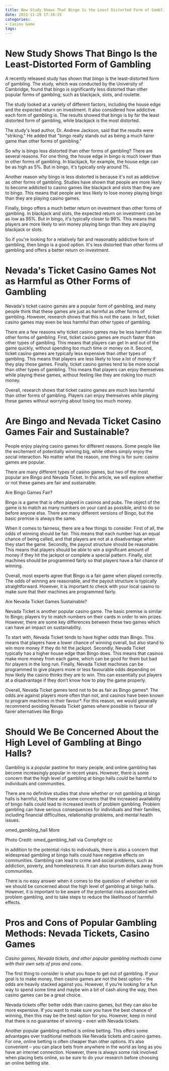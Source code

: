 ```yaml
---
title: New Study Shows That Bingo Is the Least Distorted Form of Gambling
date: 2022-11-29 17:16:15
categories:
- Casino Game
tags:
---
```



#  New Study Shows That Bingo Is the Least-Distorted Form of Gambling

A recently released study has shown that bingo is the least-distorted form of gambling. The study, which was conducted by the University of Cambridge, found that bingo is significantly less distorted than other popular forms of gambling, such as blackjack, slots, and roulette.

The study looked at a variety of different factors, including the house edge and the expected return on investment. It also considered how addictive each form of gambling is. The results showed that bingo is by far the least distorted form of gambling, while blackjack is the most distorted.

The study's lead author, Dr. Andrew Jackson, said that the results were "striking." He added that "bingo really stands out as being a much fairer game than other forms of gambling."

So why is bingo less distorted than other forms of gambling? There are several reasons. For one thing, the house edge in bingo is much lower than in other forms of gambling. In blackjack, for example, the house edge can be as high as 5%. But in bingo, it's typically only around 1%.

Another reason why bingo is less distorted is because it's not as addictive as other forms of gambling. Studies have shown that people are more likely to become addicted to casino games like blackjack and slots than they are to bingo. This means that people are less likely to lose money playing bingo than they are playing casino games.

Finally, bingo offers a much better return on investment than other forms of gambling. In blackjack and slots, the expected return on investment can be as low as 95%. But in bingo, it's typically closer to 99%. This means that players are more likely to win money playing bingo than they are playing blackjack or slots.

So if you're looking for a relatively fair and reasonably addictive form of gambling, then bingo is a good option. It's less distorted than other forms of gambling and offers a better return on investment.

#  Nevada's Ticket Casino Games Not as Harmful as Other Forms of Gambling

Nevada's ticket casino games are a popular form of gambling, and many people think that these games are just as harmful as other forms of gambling. However, research shows that this is not the case. In fact, ticket casino games may even be less harmful than other types of gambling.

There are a few reasons why ticket casino games may be less harmful than other forms of gambling. First, ticket casino games are much faster than other types of gambling. This means that players can get in and out of the game quickly, without spending too much time or money on it. Second, ticket casino games are typically less expensive than other types of gambling. This means that players are less likely to lose a lot of money if they play these games. Finally, ticket casino games tend to be more social than other types of gambling. This means that players can enjoy themselves while playing these games, without feeling like they are risking too much money.

Overall, research shows that ticket casino games are much less harmful than other forms of gambling. Players can enjoy themselves while playing these games without worrying about losing too much money.

#  Are Bingo and Nevada Ticket Casino Games Fair and Sustainable?

People enjoy playing casino games for different reasons. Some people like the excitement of potentially winning big, while others simply enjoy the social interaction. No matter what the reason, one thing is for sure: casino games are popular.

There are many different types of casino games, but two of the most popular are Bingo and Nevada Ticket. In this article, we will explore whether or not these games are fair and sustainable.

Are Bingo Games Fair?

Bingo is a game that is often played in casinos and pubs. The object of the game is to match as many numbers on your card as possible, and to do so before anyone else. There are many different versions of Bingo, but the basic premise is always the same.

When it comes to fairness, there are a few things to consider. First of all, the odds of winning should be fair. This means that each number has an equal chance of being called, and that players are not at a disadvantage when they start the game. Secondly, the payout structure should be reasonable. This means that players should be able to win a significant amount of money if they hit the jackpot or complete a special pattern. Finally, slot machines should be programmed fairly so that players have a fair chance of winning.

Overall, most experts agree that Bingo is a fair game when played correctly. The odds of winning are reasonable, and the payout structure is typically straightforward. However, it is important to check with your local casino to make sure that their machines are programmed fairly.

Are Nevada Ticket Games Sustainable?

Nevada Ticket is another popular casino game. The basic premise is similar to Bingo; players try to match numbers on their cards in order to win prizes. However, there are some key differences between these two games which can have an impact on sustainability.

To start with, Nevada Ticket tends to have higher odds than Bingo. This means that players have a lower chance of winning overall, but also stand to win more money if they do hit the jackpot. Secondly, Nevada Ticket typically has a higher house edge than Bingo does. This means that casinos make more money from each game, which can be good for them but bad for players in the long run. Finally, Nevada Ticket machines can be programmed to give players more or less favourable odds depending on how likely the casino thinks they are to win. This can essentially put players at a disadvantage if they don’t know how to play the game properly.

Overall, Nevada Ticket games tend not to be as fair as Bingo games*. The odds are against players more often than not, and casinos have been known to program machines in their favour*. For this reason, we would generally recommend avoiding Nevada Ticket games where possible in favour of fairer alternatives like Bingo

#  Should We Be Concerned About the High Level of Gambling at Bingo Halls?

Gambling is a popular pastime for many people, and online gambling has become increasingly popular in recent years. However, there is some concern that the high level of gambling at bingo halls could be harmful to individuals and communities.

There are no definitive studies that show whether or not gambling at bingo halls is harmful, but there are some concerns that the increased availability of bingo halls could lead to increased levels of problem gambling. Problem gambling can have serious consequences for individuals and their families, including financial difficulties, relationship problems, and mental health issues.

omed_gambling_hall More

Photo Credit: omed_gambling_hall via Compfight cc

In addition to the potential risks to individuals, there is also a concern that widespread gambling at bingo halls could have negative effects on communities. Gambling can lead to crime and social problems, such as addiction, poverty, and homelessness. It can also tourism dollars away from communities.

There is no easy answer when it comes to the question of whether or not we should be concerned about the high level of gambling at bingo halls. However, it is important to be aware of the potential risks associated with problem gambling, and to take steps to reduce the likelihood of harmful effects.

#  Pros and Cons of Popular Gambling Methods: Nevada Tickets, Casino Games

_Casino games, Nevada tickets, and other popular gambling methods come with their own sets of pros and cons._

The first thing to consider is what you hope to get out of gambling. If your goal is to make money, then casino games are not the best option – the odds are heavily stacked against you. However, if you’re looking for a fun way to spend some time and maybe win a bit of cash along the way, then casino games can be a great choice.

Nevada tickets offer better odds than casino games, but they can also be more expensive. If you want to make sure you have the best chance of winning, then this may be the best option for you. However, keep in mind that there is no guarantee of winning – even with Nevada tickets.

Another popular gambling method is online betting. This offers some advantages over traditional methods like Nevada tickets and casino games. For one, online betting is often cheaper than other options. It’s also convenient – you can place bets from anywhere in the world as long as you have an internet connection. However, there is always some risk involved when placing bets online, so be sure to do your research before choosing an online betting site.